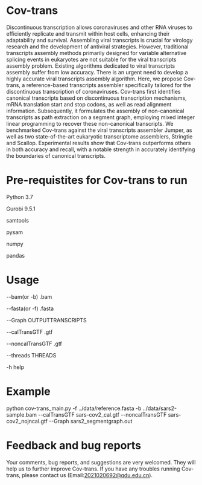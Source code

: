 # Cov-trans
Discontinuous transcription allows coronaviruses and other RNA viruses to efficiently replicate and transmit within host
cells, enhancing their adaptability and survival. Assembling viral transcripts is crucial for virology research and the
development of antiviral strategies. However, traditional transcripts assembly methods primarily designed for variable
alternative splicing events in eukaryotes are not suitable for the viral transcripts assembly problem. Existing algorithms
dedicated to viral transcripts assembly suffer from low accuracy. There is an urgent need to develop a highly accurate
viral transcripts assembly algorithm. Here, we propose Cov-trans, a reference-based transcripts assembler specifically
tailored for the discontinuous transcription of coronaviruses. Cov-trans first identifies canonical transcripts based on
discontinuous transcription mechanisms, mRNA translation start and stop codons, as well as read alignment information.
Subsequently, it formulates the assembly of non-canonical transcripts as path extraction on a segment graph, employing
mixed integer linear programming to recover these non-canonical transcripts. We benchmarked Cov-trans against the viral
transcripts assembler Jumper, as well as two state-of-the-art eukaryotic transcriptome assemblers, Stringtie and Scallop.
Experimental results show that Cov-trans outperforms others in both accuracy and recall, with a notable strength in
accurately identifying the boundaries of canonical transcripts. 

# Pre-requistites for Cov-trans to run
Python 3.7	

Gurobi 9.5.1

samtools

pysam

numpy

pandas

# Usage
--bam(or -b) .bam  

--fasta(or -f) .fasta

--Graph OUTPUTTRANSCRIPTS
                     
--calTransGTF .gtf

--noncalTransGTF .gtf

--threads THREADS 

-h help

# Example

python cov-trans_main.py -f ../data/reference.fasta -b ../data/sars2-sample.bam --calTransGTF sars-cov2_cal.gtf --noncalTransGTF sars-cov2_nojncal.gtf --Graph sars2_segmentgraph.out

# Feedback and bug reports
Your comments, bug reports, and suggestions are very welcomed. They will help us to further improve Cov-trans. If you have any troubles running Cov-trans, please contact us (Email:2021020692@qdu.edu.cn).




